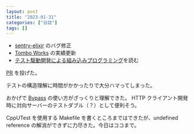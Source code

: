 ```yaml
---
layout: post
title: "2023-01-31"
categories: ["日誌"]
tags: []
---
```


- [sentry-elixir](https://github.com/getsentry/sentry-elixir) のバグ修正
- [Tombo Works](https://www.tombo-works.com/) の実績更新
- [テスト駆動開発による組み込みプログラミング](https://www.amazon.co.jp/dp/4873116147)を読む

[PR](https://github.com/getsentry/sentry-elixir/pull/533) を投げた。

テストの構造理解に時間がかかったりで大分ハマってしまった。

おかげで [Bypass](https://github.com/PSPDFKit-labs/bypass) の使い方がざっくりと理解できた。
HTTP クライアント開発時に対向サーバーのテストダブル（？）として便利そう。

CppUTest を使用する Makefile を書くところまではできたが、undefined reference の解消ができずに力尽きた。今日はココまで。
